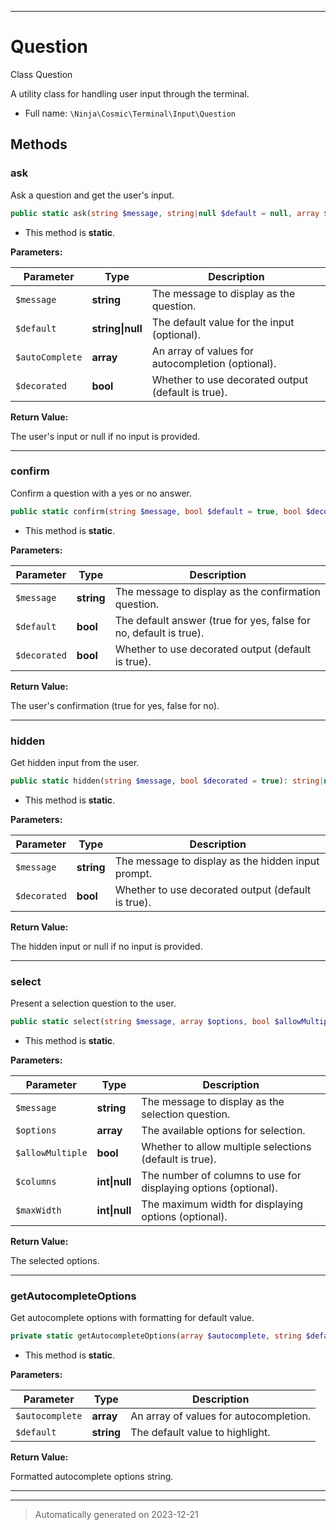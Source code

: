 ***

# Question

Class Question

A utility class for handling user input through the terminal.

* Full name: `\Ninja\Cosmic\Terminal\Input\Question`




## Methods


### ask

Ask a question and get the user's input.

```php
public static ask(string $message, string|null $default = null, array $autoComplete = [], bool $decorated = true): string|null
```



* This method is **static**.




**Parameters:**

| Parameter | Type | Description |
|-----------|------|-------------|
| `$message` | **string** | The message to display as the question. |
| `$default` | **string&#124;null** | The default value for the input (optional). |
| `$autoComplete` | **array** | An array of values for autocompletion (optional). |
| `$decorated` | **bool** | Whether to use decorated output (default is true). |


**Return Value:**

The user's input or null if no input is provided.




***

### confirm

Confirm a question with a yes or no answer.

```php
public static confirm(string $message, bool $default = true, bool $decorated = true): bool
```



* This method is **static**.




**Parameters:**

| Parameter | Type | Description |
|-----------|------|-------------|
| `$message` | **string** | The message to display as the confirmation question. |
| `$default` | **bool** | The default answer (true for yes, false for no, default is true). |
| `$decorated` | **bool** | Whether to use decorated output (default is true). |


**Return Value:**

The user's confirmation (true for yes, false for no).




***

### hidden

Get hidden input from the user.

```php
public static hidden(string $message, bool $decorated = true): string|null
```



* This method is **static**.




**Parameters:**

| Parameter | Type | Description |
|-----------|------|-------------|
| `$message` | **string** | The message to display as the hidden input prompt. |
| `$decorated` | **bool** | Whether to use decorated output (default is true). |


**Return Value:**

The hidden input or null if no input is provided.




***

### select

Present a selection question to the user.

```php
public static select(string $message, array $options, bool $allowMultiple = true, int|null $columns = null, int|null $maxWidth = null): array
```



* This method is **static**.




**Parameters:**

| Parameter | Type | Description |
|-----------|------|-------------|
| `$message` | **string** | The message to display as the selection question. |
| `$options` | **array** | The available options for selection. |
| `$allowMultiple` | **bool** | Whether to allow multiple selections (default is true). |
| `$columns` | **int&#124;null** | The number of columns to use for displaying options (optional). |
| `$maxWidth` | **int&#124;null** | The maximum width for displaying options (optional). |


**Return Value:**

The selected options.




***

### getAutocompleteOptions

Get autocomplete options with formatting for default value.

```php
private static getAutocompleteOptions(array $autocomplete, string $default): string
```



* This method is **static**.




**Parameters:**

| Parameter | Type | Description |
|-----------|------|-------------|
| `$autocomplete` | **array** | An array of values for autocompletion. |
| `$default` | **string** | The default value to highlight. |


**Return Value:**

Formatted autocomplete options string.




***


***
> Automatically generated on 2023-12-21
